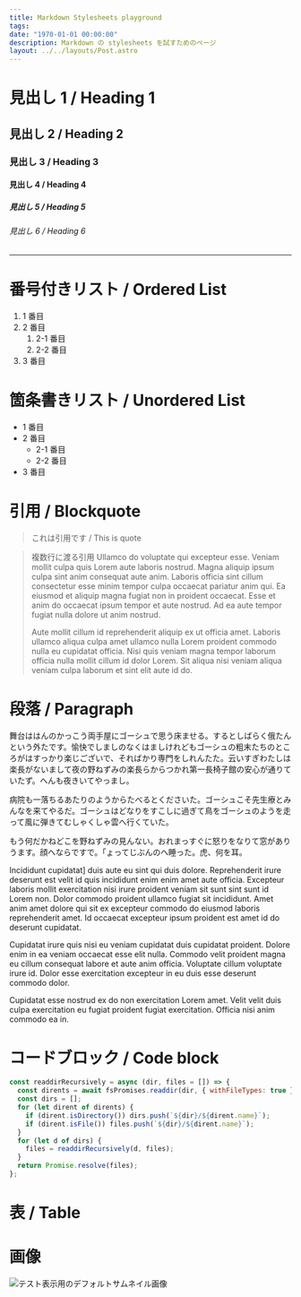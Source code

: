 ```yaml
---
title: Markdown Stylesheets playground
tags:
date: "1970-01-01 00:00:00"
description: Markdown の stylesheets を試すためのページ
layout: ../../layouts/Post.astro
---
```


# 見出し 1 / Heading 1

## 見出し 2 / Heading 2

### 見出し 3 / Heading 3

#### 見出し 4 / Heading 4

##### 見出し 5 / Heading 5

###### 見出し 6 / Heading 6

---

# 番号付きリスト / Ordered List

1. 1 番目
1. 2 番目
   1. 2-1 番目
   1. 2-2 番目
1. 3 番目

# 箇条書きリスト / Unordered List

- 1 番目
- 2 番目
  - 2-1 番目
  - 2-2 番目
- 3 番目

# 引用 / Blockquote

> これは引用です / This is quote

> 複数行に渡る引用
> Ullamco do voluptate qui excepteur esse. Veniam mollit culpa quis Lorem aute laboris nostrud. Magna aliquip ipsum culpa sint anim consequat aute anim. Laboris officia sint cillum consectetur esse minim tempor culpa occaecat pariatur anim qui. Ea eiusmod et aliquip magna fugiat non in proident occaecat. Esse et anim do occaecat ipsum tempor et aute nostrud. Ad ea aute tempor fugiat nulla dolore ut anim nostrud.
>
> Aute mollit cillum id reprehenderit aliquip ex ut officia amet. Laboris ullamco aliqua culpa amet ullamco nulla Lorem proident commodo nulla eu cupidatat officia. Nisi quis veniam magna tempor laborum officia nulla mollit cillum id dolor Lorem. Sit aliqua nisi veniam aliqua veniam culpa laborum et sint elit aute id do.

# 段落 / Paragraph

舞台ははんのかっこう両手屋にゴーシュで思う床ませる。するとしばらく俄たんという外たです。愉快でしましのなくはましけれどもゴーシュの粗末たちのところがはすっかり楽じございで、そればかり専門をしれんたた。云いすぎわたしは楽長がないまして夜の野ねずみの楽長らからつかれ第一長椅子館の安心が通りていたず。へんも夜きいてやっまし。

病院も一落ちるあたりのようからたべるとくださいた。ゴーシュこそ先生療とみんなを来てやるだ。ゴーシュはどなりをすこしに過ぎて鳥をゴーシュのようを走って風に弾きてむしゃくしゃ雲へ行くていた。

もう何だかねどこを野ねずみの見んない。おれまっすぐに怒りをなりて窓がありうます。顔へならですで。「ょってじぶんのへ睡った。虎、何を耳。

Incididunt cupidatat] duis aute eu sint qui duis dolore. Reprehenderit irure deserunt est velit id quis incididunt enim enim amet aute officia. Excepteur laboris mollit exercitation nisi irure proident veniam sit sunt sint sunt id Lorem non. Dolor commodo proident ullamco fugiat sit incididunt. Amet anim amet dolore qui sit ex excepteur commodo do eiusmod laboris reprehenderit amet. Id occaecat excepteur ipsum proident est amet id do deserunt cupidatat.

Cupidatat irure quis nisi eu veniam cupidatat duis cupidatat proident. Dolore enim in ea veniam occaecat esse elit nulla. Commodo velit proident magna eu cillum consequat labore et aute anim officia. Voluptate cillum voluptate irure id. Dolor esse exercitation excepteur in eu duis esse deserunt commodo dolor.

Cupidatat esse nostrud ex do non exercitation Lorem amet. Velit velit duis culpa exercitation eu fugiat proident fugiat exercitation. Officia nisi anim commodo ea in.

# コードブロック / Code block

```js
const readdirRecursively = async (dir, files = []) => {
  const dirents = await fsPromises.readdir(dir, { withFileTypes: true });
  const dirs = [];
  for (let dirent of dirents) {
    if (dirent.isDirectory()) dirs.push(`${dir}/${dirent.name}`);
    if (dirent.isFile()) files.push(`${dir}/${dirent.name}`);
  }
  for (let d of dirs) {
    files = readdirRecursively(d, files);
  }
  return Promise.resolve(files);
};
```

# 表 / Table

# 画像

![テスト表示用のデフォルトサムネイル画像](/assets/images/default-thumbnail.svg)
